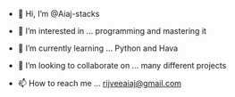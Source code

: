 - 👋 Hi, I’m @Aiaj-stacks
- 👀 I’m interested in ... programming and mastering it 
- 🌱 I’m currently learning ... Python and Hava
- 💞️ I’m looking to collaborate on ... many different projects 

- 📫 How to reach me ... rijveeaiaj@gmail.com

<!---
Aiaj-stacks/Aiaj-stacks is a ✨ special ✨ repository because its `README.md` (this file) appears on your GitHub profile.
You can click the Preview link to take a look at your changes.
--->
